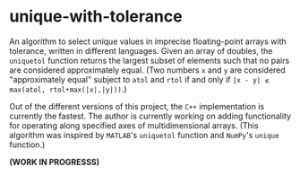 # unique-with-tolerance

An algorithm to select unique values in imprecise floating-point arrays with tolerance, written in different languages. Given an array of doubles, the `uniquetol` function returns the largest subset of elements such that no pairs are considered approximately equal. (Two numbers `x` and `y` are considered "approximately equal" subject to `atol` and `rtol` if and only if <code>|x - y&#x7c; &leq; max(atol, rtol&#x2022;max(|x|,|y|))</code>.)

Out of the different versions of this project, the `C++` implementation is currently the fastest. The author is currently working on adding functionality for operating along specified axes of multidimensional arrays. (This algorithm was inspired by `MATLAB`'s `uniquetol` function and `NumPy`'s `unique` function.)

**(WORK IN PROGRESSS)**
